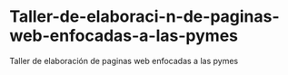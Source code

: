 # Taller-de-elaboraci-n-de-paginas-web-enfocadas-a-las-pymes
Taller de elaboración de paginas web enfocadas a las pymes
